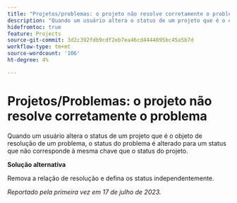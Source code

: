 ```yaml
---
title: "Projetos/problemas: o projeto não resolve corretamente o problema"
description: "Quando um usuário altera o status de um projeto que é o objeto de resolução de um problema, o status do problema é alterado para um status que não corresponde à mesma chave que o status do projeto."
hidefromtoc: true
feature: Projects
source-git-commit: 3d2c392fdb9cdf2eb7ea46cd4444895bc45a5b7d
workflow-type: tm+mt
source-wordcount: '106'
ht-degree: 4%

---
```



# Projetos/Problemas: o projeto não resolve corretamente o problema

Quando um usuário altera o status de um projeto que é o objeto de resolução de um problema, o status do problema é alterado para um status que não corresponde à mesma chave que o status do projeto.

**Solução alternativa**

Remova a relação de resolução e defina os status independentemente.

_Reportado pela primeira vez em 17 de julho de 2023._
